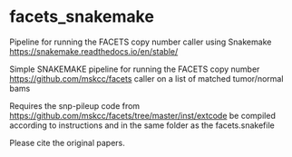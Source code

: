 # facets_snakemake
Pipeline for running the FACETS copy number caller using Snakemake https://snakemake.readthedocs.io/en/stable/

Simple SNAKEMAKE pipeline for running the FACETS copy number https://github.com/mskcc/facets
caller on a list of matched tumor/normal bams


Requires the snp-pileup code from https://github.com/mskcc/facets/tree/master/inst/extcode
be compiled according to instructions and in the same folder as the facets.snakefile


Please cite the original papers.
